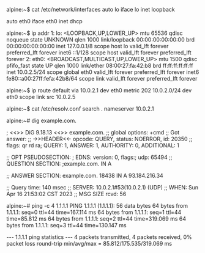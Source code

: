 alpine:~$ cat /etc/network/interfaces
auto lo
iface lo inet loopback

auto eth0
iface eth0 inet dhcp




alpine:~$ ip addr
1: lo: <LOOPBACK,UP,LOWER_UP> mtu 65536 qdisc noqueue state UNKNOWN qlen 1000
    link/loopback 00:00:00:00:00:00 brd 00:00:00:00:00:00
    inet 127.0.0.1/8 scope host lo
       valid_lft forever preferred_lft forever
    inet6 ::1/128 scope host 
       valid_lft forever preferred_lft forever
2: eth0: <BROADCAST,MULTICAST,UP,LOWER_UP> mtu 1500 qdisc pfifo_fast state UP qlen 1000
    link/ether 08:00:27:fa:42:b8 brd ff:ff:ff:ff:ff:ff
    inet 10.0.2.5/24 scope global eth0
       valid_lft forever preferred_lft forever
    inet6 fe80::a00:27ff:fefa:42b8/64 scope link 
       valid_lft forever preferred_lft forever





alpine:~$ ip route
default via 10.0.2.1 dev eth0  metric 202 
10.0.2.0/24 dev eth0 scope link  src 10.0.2.5 





alpine:~$ cat /etc/resolv.conf
search .
nameserver 10.0.2.1







alpine:~# dig example.com.

; <<>> DiG 9.18.13 <<>> example.com.
;; global options: +cmd
;; Got answer:
;; ->>HEADER<<- opcode: QUERY, status: NOERROR, id: 20350
;; flags: qr rd ra; QUERY: 1, ANSWER: 1, AUTHORITY: 0, ADDITIONAL: 1

;; OPT PSEUDOSECTION:
; EDNS: version: 0, flags:; udp: 65494
;; QUESTION SECTION:
;example.com.			IN	A

;; ANSWER SECTION:
example.com.		18438	IN	A	93.184.216.34

;; Query time: 140 msec
;; SERVER: 10.0.2.1#53(10.0.2.1) (UDP)
;; WHEN: Sun Apr 16 21:53:02 CST 2023
;; MSG SIZE  rcvd: 56







alpine:~# ping -c 4 1.1.1.1
PING 1.1.1.1 (1.1.1.1): 56 data bytes
64 bytes from 1.1.1.1: seq=0 ttl=44 time=167.114 ms
64 bytes from 1.1.1.1: seq=1 ttl=44 time=85.812 ms
64 bytes from 1.1.1.1: seq=2 ttl=44 time=319.069 ms
64 bytes from 1.1.1.1: seq=3 ttl=44 time=130.147 ms

--- 1.1.1.1 ping statistics ---
4 packets transmitted, 4 packets received, 0% packet loss
round-trip min/avg/max = 85.812/175.535/319.069 ms

